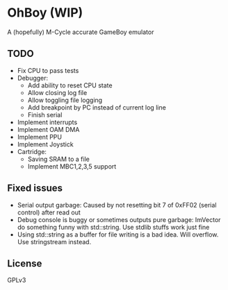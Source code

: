 # OhBoy (WIP)

A (hopefully) M-Cycle accurate GameBoy emulator

## TODO

- Fix CPU to pass tests
- Debugger:
  - Add ability to reset CPU state
  - Allow closing log file
  - Allow toggling file logging
  - Add breakpoint by PC instead of current log line
  - Finish serial
- Implement interrupts
- Implement OAM DMA
- Implement PPU
- Implement Joystick
- Cartridge: 
  - Saving SRAM to a file
  - Implement MBC1,2,3,5 support

## Fixed issues

- Serial output garbage: Caused by not resetting bit 7 of 0xFF02 (serial control)
after read out
- Debug console is buggy or sometimes outputs pure garbage: ImVector do something funny with std::string.
Use stdlib stuffs work just fine
- Using std::string as a buffer for file writing is a bad idea. Will overflow. Use stringstream instead.

## License
GPLv3